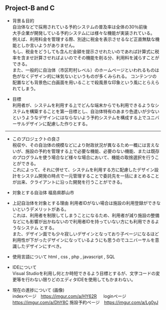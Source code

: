 ﻿Project-B and C
--
+ 背景＆目的  
 自治体などで採用されている予約システムの普及率は全体の30％前後  
 大手企業が開発している予約システムには様々な機能が実装されている。  
 例えば、利用料金を管理する際、別途に税金を表示させるなど正直無駄な機能としか言いようがありません。  
 もし、税金をどうしても含んだ金額を提示させれたいのであれば計算式に税率を含ませ計算させればよいのでその機能を削る分、利用料を減らすことができる。  
 また、一般的に自治体（市区町村レベル）のホームページといわれるものは色がなくデザイン的に味気ないというものが多くみられる。
 コンテンツの配置なども背景色に白画面を用いることで殺風景な印象という風にとらえられてしまう。
  
+ 目標  
 利用者が、システムを利用する上でどんな端末からでも利用できるようなシステムを構築することを第一目標とし、自治体特有のあまり色遣いが少ないというようなデザインにはならないよう予約システムを構成する上でユニバーサルデザインに配慮した作りとする。  
  
--------  
+ このプロジェクトの良さ  
 税収や、その自治体の規模などにより財政状況が異なるため一概には言えないが、施設の予約を管理する上で必要な機能、必要のない機能、または既存のプログラムを使う場合など様々な場合において、機能の取捨選択を行うことができる。  
 これによって、それに併せて、システムを利用する方に配慮したデザイン設計をシステム開発の時点で一元管理することで委託先を一括にまとめることが出来、クライアントに沿った開発を行うことができる。  
  
+ 対象とする自治体 福島県郡山市  

+ 上記自治体を対象とする理由  利用者IDがない場合は施設の利用登録ができないというデメリットがある。  
 これは、利用者を制限してしまうことになるため、利用者が減り施設の整備などにも影響が出かねないので利用者IDを持っていない方にも利用できるようなシステム  とする。  
 また、デザイン面でも少々寂しいデザインとなっており子ページになるほど利用性が下がったデザインになっているようにも思うのでユニバーサルを意識したデザインにすべき。   

+ 使用言語について 
 html , css , php , javascript , SQL  

+ IDEについて  
 Visual Studioを利用し何とか時短できるよう目標とするが、文字コードの変更等を行わない限りどのエディタIDEを使用してもかまわない。  

+ 現在の進捗について (画像)  
 indexページ　https://imgur.com/a/HY62R  　 loginページ　https://imgur.com/a/DhY8C
 施設予約ページ　https://imgur.com/a/Lg0yJ  
